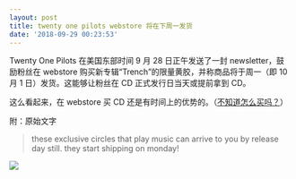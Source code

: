```yaml
---
layout: post
title: twenty one pilots webstore 将在下周一发货
date: '2018-09-29 00:23:53'
---
```



Twenty One Pilots 在美国东部时间 9 月 28 日正午发送了一封 newsletter，鼓励粉丝在 webstore 购买新专辑“Trench”的限量黄胶，并称商品将于周一（即 10 月 1 日）发货。这能够让粉丝在 CD 正式发行日当天或提前拿到 CD。

这么看起来，在 webstore 买 CD 还是有时间上的优势的。（[不知道怎么买吗？](/daigou)）

附：原始文字

> these exclusive circles that play music can arrive to you by release day still. they start shipping on monday!

![](https://i0.wp.com/res.cloudinary.com/du5vcylqh/image/upload/v1545554760/unnamed-33870508598422601273._cektsr.jpg?resize=550%2C550&ssl=1)


